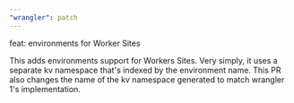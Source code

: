 ```yaml
---
"wrangler": patch
---
```


feat: environments for Worker Sites

This adds environments support for Workers Sites. Very simply, it uses a separate kv namespace that's indexed by the environment name. This PR also changes the name of the kv namespace generated to match wrangler 1's implementation.

